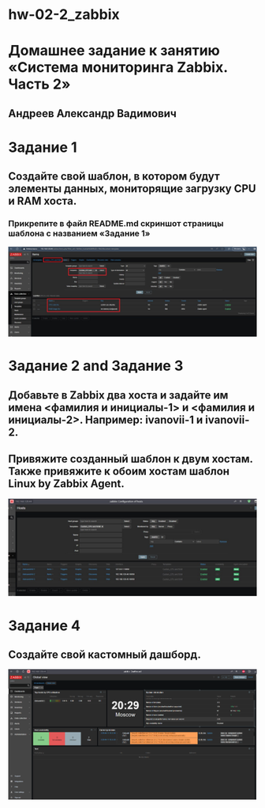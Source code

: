 # hw-02-2_zabbix

# Домашнее задание к занятию «Система мониторинга Zabbix. Часть 2»
## Андреев Александр Вадимович

# Задание 1
## Создайте свой шаблон, в котором будут элементы данных, мониторящие загрузку CPU и RAM хоста.
### Прикрепите в файл README.md скриншот страницы шаблона с названием «Задание 1»
![Screen1](img/Screen1.jpg)

# Задание 2 and Задание 3
## Добавьте в Zabbix два хоста и задайте им имена <фамилия и инициалы-1> и <фамилия и инициалы-2>. Например: ivanovii-1 и ivanovii-2.
## Привяжите созданный шаблон к двум хостам. Также привяжите к обоим хостам шаблон Linux by Zabbix Agent.	 
![Screen2](img/Screen2.jpg)

# Задание 4
## Создайте свой кастомный дашборд.
![Screen3](img/Screen3.png)
